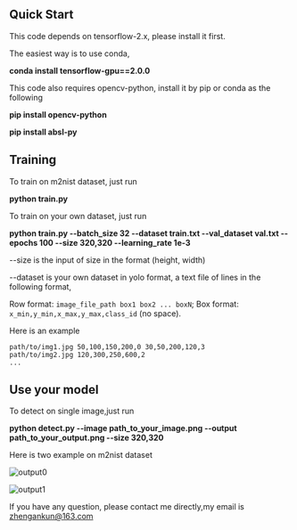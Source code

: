 ## Quick Start

This code depends on tensorflow-2.x, please install it first.

The easiest way is to use conda, 

**conda install tensorflow-gpu==2.0.0**

This code also requires opencv-python, install it by pip or conda as the following

**pip install opencv-python**

**pip install absl-py**

## Training

To train on m2nist dataset, just run 

**python train.py**

To train on your own dataset, just run 

**python train.py --batch_size 32  --dataset train.txt --val_dataset val.txt --epochs 100  --size 320,320 --learning_rate 1e-3**  

--size is the input of size in the format (height, width)

--dataset is your own dataset in yolo format, a text file of lines in the following format,

Row format: `image_file_path box1 box2 ... boxN`;
Box format: `x_min,y_min,x_max,y_max,class_id` (no space).

Here is an example

```
path/to/img1.jpg 50,100,150,200,0 30,50,200,120,3
path/to/img2.jpg 120,300,250,600,2
...
```

## Use your model

To detect on single image,just run

**python detect.py   --image path_to_your_image.png  --output path_to_your_output.png  --size 320,320**  

Here is two example on m2nist dataset

![output0](https://github.com/akkaze/tf2-yolo3/blob/master/assets/output0.jpg)

![output1](https://github.com/akkaze/tf2-yolo3/blob/master/assets/output1.jpg)

If you have any question, please contact me directly,my email is zhengankun@163.com